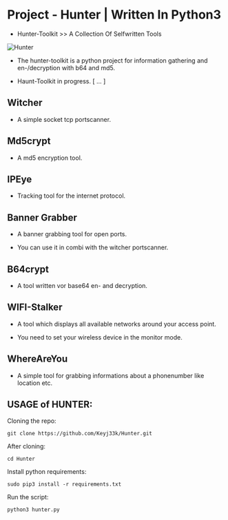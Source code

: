 # Project - Hunter | Written In Python3

- Hunter-Toolkit >> A Collection Of Selfwritten Tools

![Hunter](https://raw.githubusercontent.com/Keyj33k/profiles/main/profile/hunter_profile.png?token=GHSAT0AAAAAABR7IW6KFVE77576LNA244LWYQ6IEFQ)

- The hunter-toolkit is a python project for information gathering and en-/decryption with b64 and md5.

- Haunt-Toolkit in progress. [ ... ]

Witcher
-------------------------------------------------------------------
- A simple socket tcp portscanner.

Md5crypt
-------------------------------------------------------------------
- A md5 encryption tool.

IPEye
-------------------------------------------------------------------
- Tracking tool for the internet protocol.

Banner Grabber
-------------------------------------------------------------------
- A banner grabbing tool for open ports.

- You can use it in combi with the witcher portscanner.

B64crypt
-------------------------------------------------------------------
- A tool written vor base64 en- and decryption.

WIFI-Stalker
-------------------------------------------------------------------
- A tool which displays all available networks around your access point.

- You need to set your wireless device in the monitor mode.

WhereAreYou
-------------------------------------------------------------------
- A simple tool for grabbing informations about a phonenumber like location etc.

USAGE of HUNTER:
-------------------------------------------------------------------

Cloning the repo:
```
git clone https://github.com/Keyj33k/Hunter.git
```
After cloning:
```
cd Hunter
```
Install python requirements:
```
sudo pip3 install -r requirements.txt
```
Run the script:
```
python3 hunter.py
```
